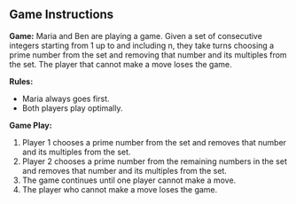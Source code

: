 ## Game Instructions

**Game:** Maria and Ben are playing a game. Given a set of consecutive integers starting from 1 up to and including n, they take turns choosing a prime number from the set and removing that number and its multiples from the set. The player that cannot make a move loses the game.

**Rules:**

* Maria always goes first.
* Both players play optimally.

**Game Play:**

1. Player 1 chooses a prime number from the set and removes that number and its multiples from the set.
2. Player 2 chooses a prime number from the remaining numbers in the set and removes that number and its multiples from the set.
3. The game continues until one player cannot make a move.
4. The player who cannot make a move loses the game.

